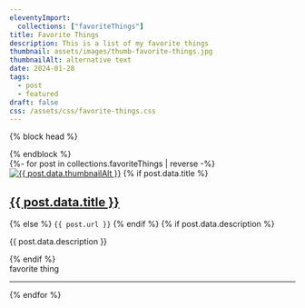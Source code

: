 ```yaml
---
eleventyImport:
  collections: ["favoriteThings"]
title: Favorite Things
description: This is a list of my favorite things
thumbnail: assets/images/thumb-favorite-things.jpg
thumbnailAlt: alternative text 
date: 2024-01-28
tags: 
  - post
  - featured
draft: false
css: /assets/css/favorite-things.css
---
```


{% block head %}
<link rel="stylesheet" href="/assets/css/breathing.css" />
{% endblock %}

<div class="grid"> {%- for post in collections.favoriteThings | reverse -%}  
  <div class="card">
    <div class="card-body">
		<a href="{{ post.url }}">
      <img class="custom-size-images" src="../../{{ post.data.thumbnail }}" alt=" {{ post.data.thumbnailAlt }}"></a>
    {% if post.data.title %}<h2><a href="{{ post.url }}">{{ post.data.title }}</a></h2>
			{% else %}
			<code>{{ post.url }}</code>
			{% endif %}</a>
		{% if post.data.description %}<p>{{ post.data.description }}</p>{% endif %}
	  </div>
  <div class="card-footer">
            <div class="resource-tag">favorite thing</div>
            <hr>
        </div>
</div>
{% endfor %}
</div>
